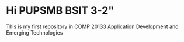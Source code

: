# Hi PUPSMB BSIT 3-2"
This is my first repository in COMP 20133 Application Development and Emerging Technologies